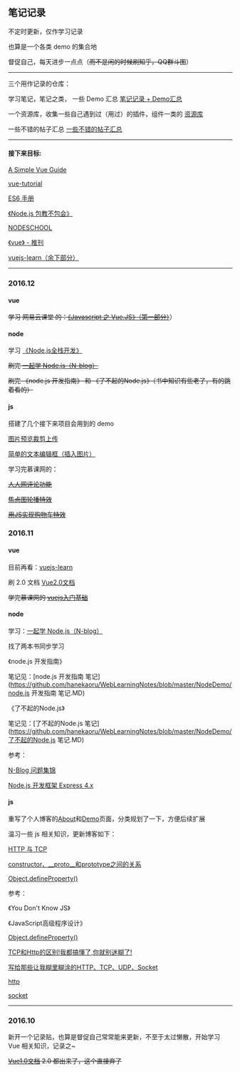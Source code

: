 ## 笔记记录

不定时更新，仅作学习记录

也算是一个各类 demo 的集合地

督促自己，每天进步一点点（~~而不是闲的时候刷知乎，QQ群斗图~~）

----

三个用作记录的仓库：

学习笔记，笔记之类， 一些 Demo 汇总 [笔记记录 + Demo汇总](https://github.com/hanekaoru/WebLearningNotes)

一个资源库，收集一些自己遇到过（用过）的插件，组件一类的 [资源库](https://github.com/hanekaoru/Repository)

一些不错的帖子汇总 [一些不错的帖子汇总](https://github.com/hanekaoru/BlogWall)


----


#### 接下来目标:

[A Simple Vue Guide](http://cody1991.github.io/vue/2016/08/30/a-simple-vue-guide.html)

[vue-tutorial](https://github.com/MeCKodo/vue-tutorial)

[ES6 手册](https://qiutc.me/post/es6-cheatsheet.html)

[《Node.js 包教不包会》](https://github.com/alsotang/node-lessons)

[NODESCHOOL](https://nodeschool.io/zh-cn/#workshopper-list)

[《vue》 - 推刊](http://www.tuicool.com/kans/2799975423)

[vuejs-learn（余下部分）](https://github.com/bhnddowinf/vuejs-learn)

----


### 2016.12

#### vue

~~学习 网易云课堂 的：[《Javascript 之 Vue.JS》（第一部分）](http://study.163.com/course/introduction.htm?courseId=1003291032#/courseDetail)~~）



#### node

学习 [《Node.js全栈开发》](https://course.tianmaying.com/node)

~~刷完 [一起学 Node.js（N-blog）](https://github.com/nswbmw/N-blog)~~

~~刷完 《node.js 开发指南》 和 《了不起的Node.js》（书中知识有些老了，有的跳着看的）~~


#### js

搭建了几个接下来项目会用到的 demo

[图片预览裁剪上传](https://github.com/hanekaoru/imgCrop-and-upload)

[简单的文本编辑框（插入图片）](https://github.com/hanekaoru/textualEdit)

学习完慕课网的：

~~[人人网评论功能](http://www.imooc.com/learn/81)~~

~~[焦点图轮播特效](http://www.imooc.com/learn/18)~~

~~[用JS实现购物车特效](http://www.imooc.com/learn/34)~~



### 2016.11


#### vue

目前再看：[vuejs-learn](https://github.com/bhnddowinf/vuejs-learn)

刷 2.0 文档 [Vue2.0文档](https://vuefe.cn/guide/) 

~~学完慕课网的 [vuejs入门基础](http://www.imooc.com/learn/694)~~

#### node

学习：[一起学 Node.js（N-blog）](https://github.com/nswbmw/N-blog)

找了两本书同步学习

《node.js 开发指南》

笔记见：[node.js 开发指南 笔记](https://github.com/hanekaoru/WebLearningNotes/blob/master/NodeDemo/node.js 开发指南 笔记.MD)


《了不起的Node.js》

笔记见：[了不起的Node.js 笔记](https://github.com/hanekaoru/WebLearningNotes/blob/master/NodeDemo/了不起的Node.js 笔记.MD)


参考：

[N-Blog 问题集锦](http://cnodejs.org/topic/540833010256839f71e05fdc)

[Node.js 开发框架 Express 4.x](http://blog.fens.me/nodejs-express4/)


#### js

重写了个人博客的[About](http://hanekaoru.com/about/)和[Demo](http://hanekaoru.com/about/demo.html)页面，分类规划了一下，方便后续扩展

温习一些 js 相关知识，更新博客如下：

[HTTP 与 TCP](http://hanekaoru.com/http-与-tcp/)

[constructor、__proto__和prototype之间的关系](http://hanekaoru.com/?p=1880)

[Object.defineProperty()](http://hanekaoru.com/object-defineproperty/)

参考：

《You Don't Know JS》

《JavaScript高级程序设计》

[Object.defineProperty()](https://developer.mozilla.org/zh-CN/docs/Web/JavaScript/Reference/Global_Objects/Object/defineProperty)

[TCP和Http的区别!我都搞懂了,你就别迷糊了!](http://www.cnblogs.com/welcomer/p/3776525.html)

[写给那些让我糊里糊涂的HTTP、TCP、UDP、Socket](http://blog.csdn.net/xijiaohuangcao/article/details/6105623)

[http](http://baike.baidu.com/link?url=Zx7BAyIqUmzRmH6E8Ig64izdjORMNIJMGT38Bhp56-3aYuGAjivOrszXOe6dAh3TuGFiRl_3jFq5Xhc8a9WXna)

[socket](http://baike.baidu.com/link?url=r4R68qKIrY7fMn29gfesmACqKooUCWnChPiEWbLLbSeIuR9m-_cs_ID26cSBkFiHrbB8WusGRRqusI_4uCBQUK)


----

### 2016.10

新开一个记录贴，也算是督促自己常常能来更新，不至于太过懒散，开始学习 Vue 相关知识，记录之~

~~[Vue1.0文档](http://vuejs.org.cn/guide/) 2.0 都出来了，这个直接弃了~~

